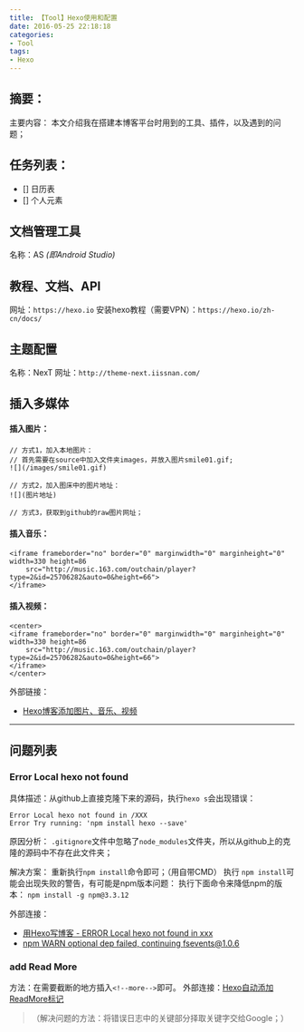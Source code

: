 ```yaml
---
title: 【Tool】Hexo使用和配置
date: 2016-05-25 22:18:18
categories: 
- Tool
tags:
- Hexo
---
```

## 摘要：
主要内容：
本文介绍我在搭建本博客平台时用到的工具、插件，以及遇到的问题；


## 任务列表：
- [] 日历表
- [] 个人元素

## 文档管理工具
名称：AS *(即Android Studio)*

## 教程、文档、API
网址：`https://hexo.io`
安装hexo教程（需要VPN）：`https://hexo.io/zh-cn/docs/`


## 主题配置
名称：NexT
网址：`http://theme-next.iissnan.com/`

## 插入多媒体
#### 插入图片：
```
// 方式1，加入本地图片：
// 首先需要在source中加入文件夹images，并放入图片smile01.gif;
![](/images/smile01.gif)

// 方式2，加入图床中的图片地址：
![](图片地址)

// 方式3，获取到github的raw图片网址；
```

#### 插入音乐：
```
<iframe frameborder="no" border="0" marginwidth="0" marginheight="0" width=330 height=86 
	src="http://music.163.com/outchain/player?type=2&id=25706282&auto=0&height=66">
</iframe>
```

#### 插入视频：
```
<center>
<iframe frameborder="no" border="0" marginwidth="0" marginheight="0" width=330 height=86 
	src="http://music.163.com/outchain/player?type=2&id=25706282&auto=0&height=66">
</iframe>	
</center>
```

外部链接：
* [Hexo博客添加图片、音乐、视频](http://blog.wleyuan.me/2015/07/18/Hexo-AddSoundPicMovie/)



---

## 问题列表

### Error Local hexo not found
具体描述：从github上直接克隆下来的源码，执行`hexo s`会出现错误：
```
Error Local hexo not found in /XXX
Error Try running: 'npm install hexo --save'
```

原因分析：
`.gitignore`文件中忽略了`node_modules`文件夹，所以从github上的克隆的源码中不存在此文件夹；

解决方案：
重新执行`npm install`命令即可；（用自带CMD）
执行 `npm install`可能会出现失败的警告，有可能是npm版本问题：
执行下面命令来降低npm的版本：
`npm install -g npm@3.3.12`


外部连接：
* [用Hexo写博客 - ERROR Local hexo not found in xxx](http://blog.csdn.net/burststar/article/details/45115905)
* [npm WARN optional dep failed, continuing fsevents@1.0.6](https://github.com/foreverjs/forever/issues/788)


### add Read More
方法：在需要截断的地方插入`<!--more-->`即可。
外部连接：[Hexo自动添加ReadMore标记](http://twiceyuan.com/2014/05/25/hexo%E8%87%AA%E5%8A%A8%E6%B7%BB%E5%8A%A0readmore%E6%A0%87%E8%AE%B0/)

> （解决问题的方法：将错误日志中的关键部分择取关键字交给Google；）